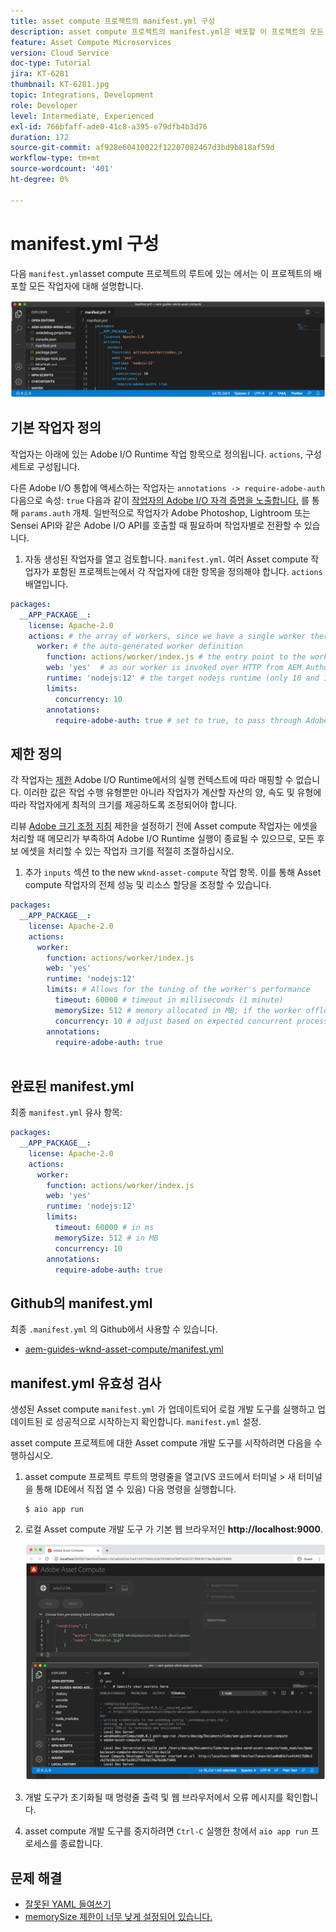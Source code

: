 ```yaml
---
title: asset compute 프로젝트의 manifest.yml 구성
description: asset compute 프로젝트의 manifest.yml은 배포할 이 프로젝트의 모든 작업자에 대해 설명합니다.
feature: Asset Compute Microservices
version: Cloud Service
doc-type: Tutorial
jira: KT-6281
thumbnail: KT-6281.jpg
topic: Integrations, Development
role: Developer
level: Intermediate, Experienced
exl-id: 766bfaff-ade0-41c8-a395-e79dfb4b3d76
duration: 172
source-git-commit: af928e60410022f12207082467d3bd9b818af59d
workflow-type: tm+mt
source-wordcount: '401'
ht-degree: 0%

---
```


# manifest.yml 구성

다음 `manifest.yml`asset compute 프로젝트의 루트에 있는 에서는 이 프로젝트의 배포할 모든 작업자에 대해 설명합니다.

![manifest.yml](./assets/manifest/manifest.png)

## 기본 작업자 정의

작업자는 아래에 있는 Adobe I/O Runtime 작업 항목으로 정의됩니다. `actions`, 구성 세트로 구성됩니다.

다른 Adobe I/O 통합에 액세스하는 작업자는 `annotations -> require-adobe-auth` 다음으로 속성: `true` 다음과 같이 [작업자의 Adobe I/O 자격 증명을 노출합니다.](https://experienceleague.adobe.com/docs/asset-compute/using/extend/develop-custom-application.html#access-adobe-apis) 를 통해 `params.auth` 개체. 일반적으로 작업자가 Adobe Photoshop, Lightroom 또는 Sensei API와 같은 Adobe I/O API를 호출할 때 필요하며 작업자별로 전환할 수 있습니다.

1. 자동 생성된 작업자를 열고 검토합니다. `manifest.yml`. 여러 Asset compute 작업자가 포함된 프로젝트는에서 각 작업자에 대한 항목을 정의해야 합니다. `actions` 배열입니다.

```yml
packages:
  __APP_PACKAGE__:
    license: Apache-2.0
    actions: # the array of workers, since we have a single worker there is only one entry beneath actions
      worker: # the auto-generated worker definition
        function: actions/worker/index.js # the entry point to the worker 
        web: 'yes'  # as our worker is invoked over HTTP from AEM Author service
        runtime: 'nodejs:12' # the target nodejs runtime (only 10 and 12 are supported)
        limits:
          concurrency: 10
        annotations:
          require-adobe-auth: true # set to true, to pass through Adobe I/O access token/client id via params.auth in the worker, typically required when the worker calls out to Adobe I/O APIs such as the Adobe Photoshop, Lightroom or Sensei APIs.
```

## 제한 정의

각 작업자는 [제한](https://www.adobe.io/apis/experienceplatform/runtime/docs.html#!adobedocs/adobeio-runtime/master/guides/system_settings.md) Adobe I/O Runtime에서의 실행 컨텍스트에 따라 매핑할 수 없습니다. 이러한 값은 작업 수행 유형뿐만 아니라 작업자가 계산할 자산의 양, 속도 및 유형에 따라 작업자에게 최적의 크기를 제공하도록 조정되어야 합니다.

리뷰 [Adobe 크기 조정 지침](https://experienceleague.adobe.com/docs/asset-compute/using/extend/develop-custom-application.html#sizing-workers) 제한을 설정하기 전에 Asset compute 작업자는 에셋을 처리할 때 메모리가 부족하여 Adobe I/O Runtime 실행이 종료될 수 있으므로, 모든 후보 에셋을 처리할 수 있는 작업자 크기를 적절히 조절하십시오.

1. 추가 `inputs` 섹션 to the new `wknd-asset-compute` 작업 항목. 이를 통해 Asset compute 작업자의 전체 성능 및 리소스 할당을 조정할 수 있습니다.

```yml
packages:
  __APP_PACKAGE__:
    license: Apache-2.0
    actions: 
      worker:
        function: actions/worker/index.js 
        web: 'yes' 
        runtime: 'nodejs:12'
        limits: # Allows for the tuning of the worker's performance
          timeout: 60000 # timeout in milliseconds (1 minute)
          memorySize: 512 # memory allocated in MB; if the worker offloads heavy computational work to other Web services this number can be reduced
          concurrency: 10 # adjust based on expected concurrent processing and timeout 
        annotations:
          require-adobe-auth: true
           
```

## 완료된 manifest.yml

최종 `manifest.yml` 유사 항목:

```yml
packages:
  __APP_PACKAGE__:
    license: Apache-2.0
    actions: 
      worker:
        function: actions/worker/index.js 
        web: 'yes' 
        runtime: 'nodejs:12'
        limits:
          timeout: 60000 # in ms
          memorySize: 512 # in MB
          concurrency: 10 
        annotations:
          require-adobe-auth: true
```

## Github의 manifest.yml

최종 `.manifest.yml` 의 Github에서 사용할 수 있습니다.

+ [aem-guides-wknd-asset-compute/manifest.yml](https://github.com/adobe/aem-guides-wknd-asset-compute/blob/master/manifest.yml)


## manifest.yml 유효성 검사

생성된 Asset compute `manifest.yml` 가 업데이트되어 로컬 개발 도구를 실행하고 업데이트된 로 성공적으로 시작하는지 확인합니다. `manifest.yml` 설정.

asset compute 프로젝트에 대한 Asset compute 개발 도구를 시작하려면 다음을 수행하십시오.

1. asset compute 프로젝트 루트의 명령줄을 열고(VS 코드에서 터미널 > 새 터미널을 통해 IDE에서 직접 열 수 있음) 다음 명령을 실행합니다.

   ```
   $ aio app run
   ```

1. 로컬 Asset compute 개발 도구 가 기본 웹 브라우저인 __http://localhost:9000__.

   ![aio 앱 실행](assets/environment-variables/aio-app-run.png)

1. 개발 도구가 초기화될 때 명령줄 출력 및 웹 브라우저에서 오류 메시지를 확인합니다.
1. asset compute 개발 도구를 중지하려면 `Ctrl-C` 실행한 창에서 `aio app run` 프로세스를 종료합니다.

## 문제 해결

+ [잘못된 YAML 들여쓰기](../troubleshooting.md#incorrect-yaml-indentation)
+ [memorySize 제한이 너무 낮게 설정되어 있습니다.](../troubleshooting.md#memorysize-limit-is-set-too-low)
